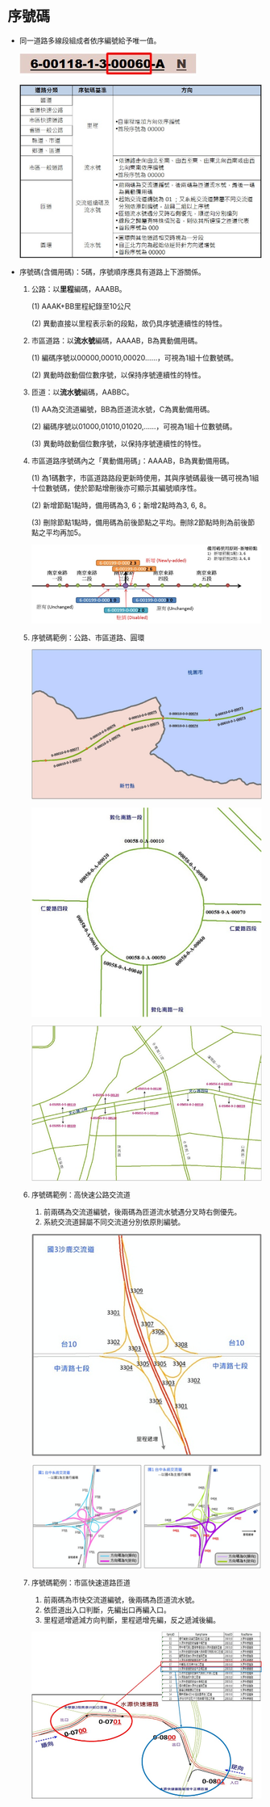 # 序號碼

* 同一道路多線段組成者依序編號給予唯一值。

  ![Alt text](018.jpg)

  ![Alt text](017.jpg)

* 序號碼\(含備用碼\)：5碼，序號順序應具有道路上下游關係。

  1. 公路：以**里程**編碼，AAABB。

     \(1\) AAAK+BB里程紀錄至10公尺

     \(2\) 異動直接以里程表示新的段點，故仍具序號連續性的特性。

  2. 市區道路：以**流水號**編碼，AAAAB，B為異動備用碼。

     \(1\) 編碼序號以00000,00010,00020……，可視為1組十位數號碼。

     \(2\) 異動時啟動個位數序號，以保持序號連續性的特性。

  3. 匝道：以**流水號**編碼，AABBC。

     \(1\) AA為交流道編號，BB為匝道流水號，C為異動備用碼。

     \(2\) 編碼序號以01000,01010,01020,……，可視為1組十位數號碼。

     \(3\) 異動時啟動個位數序號，以保持序號連續性的特性。

  4. 市區道路序號碼內之「異動備用碼」：AAAAB，B為異動備用碼。

     \(1\) 為1碼數字，市區道路路段更新時使用，其與序號碼最後一碼可視為1組十位數號碼，使於節點增刪後亦可顯示其編號順序性。
     
     \(2\) 新增節點1點時，備用碼為3, 6；新增2點時為3, 6, 8。
     
     \(3\) 刪除節點1點時，備用碼為前後節點之平均。刪除2節點時則為前後節點之平均再加5。

     ![Alt text](019.jpg)

  5. 序號碼範例：公路、市區道路、圓環

     ![Alt text](020.jpg)

     ![Alt text](021.jpg)

     ![Alt text](022.jpg)

  6. 序號碼範例：高快速公路交流道

     1. 前兩碼為交流道編號，後兩碼為匝道流水號遇分叉時右側優先。
     2. 系統交流道歸屬不同交流道分別依原則編號。

     ![Alt text](023.jpg)

     ![Alt text](024.jpg)

  7. 序號碼範例：市區快速道路匝道

     1. 前兩碼為市快交流道編號，後兩碼為匝道流水號。
     2. 依匝道出入口判斷，先編出口再編入口。
     3. 里程遞增遞減方向判斷，里程遞增先編，反之遞減後編。

     ![Alt text](042.jpg)

